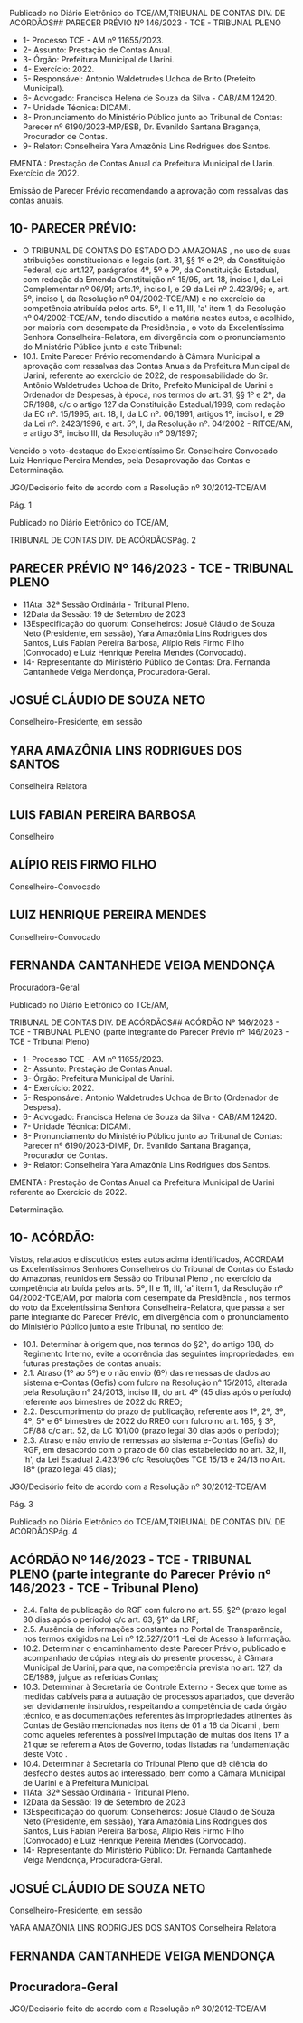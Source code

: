 Publicado  no  Diário  Eletrônico do TCE/AM,TRIBUNAL DE CONTAS DIV. DE ACÓRDÃOS## PARECER PRÉVIO Nº 146/2023 - TCE - TRIBUNAL PLENO

- 1- Processo TCE - AM nº 11655/2023.
- 2- Assunto: Prestação de Contas Anual.
- 3- Órgão: Prefeitura Municipal de Uarini.
- 4- Exercício: 2022.
- 5- Responsável: Antonio Waldetrudes Uchoa de Brito (Prefeito Municipal).
- 6- Advogado: Francisca Helena de Souza da Silva - OAB/AM 12420.
- 7- Unidade Técnica: DICAMI.
- 8- Pronunciamento  do  Ministério  Público  junto  ao  Tribunal  de  Contas: Parecer  nº 6190/2023-MP/ESB, Dr. Evanildo Santana Bragança, Procurador de Contas.
- 9- Relator: Conselheira Yara Amazônia Lins Rodrigues dos Santos.

EMENTA : Prestação de Contas Anual da Prefeitura Municipal de Uarin. Exercício de 2022.

Emissão de Parecer Prévio recomendando a aprovação com ressalvas das contas anuais.

## 10-  PARECER PRÉVIO:

- O  TRIBUNAL  DE  CONTAS  DO  ESTADO  DO  AMAZONAS ,  no  uso  de  suas atribuições  constitucionais  e  legais  (art.  31,  §§  1º  e  2º,  da  Constituição  Federal,  c/c art.127,  parágrafos  4º,  5º  e  7º,  da  Constituição  Estadual,  com  redação  da  Emenda Constituição nº 15/95, art. 18, inciso I, da Lei Complementar nº 06/91; arts.1º, inciso I, e 29  da  Lei  nº  2.423/96;  e,  art.  5º,  inciso  I,  da  Resolução  nº  04/2002-TCE/AM)  e  no exercício da competência atribuída pelos arts. 5º, II e 11, III, 'a' item 1, da Resolução nº 04/2002-TCE/AM, tendo discutido a matéria nestes autos, e acolhido, por maioria com desempate da Presidência , o voto da Excelentíssima Senhora Conselheira-Relatora, em divergência com o pronunciamento do Ministério Público junto a este Tribunal:
- 10.1. Emite  Parecer  Prévio recomendando  à  Câmara  Municipal  a aprovação com ressalvas das Contas Anuais da Prefeitura Municipal de Uarini, referente ao exercício de 2022, de responsabilidade do Sr. Antônio Waldetrudes Uchoa de Brito, Prefeito  Municipal  de  Uarini  e  Ordenador  de  Despesas,  à época, nos termos do art. 31, §§ 1º e 2º, da CR/1988, c/c o artigo 127 da Constituição Estadual/1989, com redação da EC nº. 15/1995, art. 18, I, da LC nº. 06/1991, artigos 1º, inciso I, e 29 da Lei nº. 2423/1996, e art. 5º, I, da Resolução nº. 04/2002 - RITCE/AM, e artigo 3º, inciso III, da Resolução nº 09/1997;

Vencido  o  voto-destaque  do  Excelentíssimo  Sr.  Conselheiro  Convocado Luiz Henrique Pereira Mendes,  pela Desaprovação das Contas e Determinação.

JGO/Decisório feito de acordo com a Resolução nº 30/2012-TCE/AM

Pág. 1

Publicado  no  Diário  Eletrônico do TCE/AM,

TRIBUNAL DE CONTAS DIV. DE ACÓRDÃOSPág. 2

## PARECER PRÉVIO Nº 146/2023 - TCE - TRIBUNAL PLENO

- 11Ata: 32ª Sessão Ordinária - Tribunal Pleno.
- 12Data da Sessão: 19 de Setembro de 2023
- 13Especificação do quorum: Conselheiros: Josué Cláudio de Souza Neto (Presidente,  em  sessão),  Yara  Amazônia  Lins  Rodrigues  dos  Santos,  Luis  Fabian Pereira Barbosa, Alípio Reis Firmo Filho (Convocado) e Luiz Henrique Pereira Mendes (Convocado).
- 14-  Representante do Ministério Público de Contas: Dra. Fernanda Cantanhede Veiga Mendonça, Procuradora-Geral.

## JOSUÉ CLÁUDIO DE SOUZA NETO

Conselheiro-Presidente, em sessão

## YARA AMAZÔNIA LINS RODRIGUES DOS SANTOS

Conselheira Relatora

## LUIS FABIAN PEREIRA BARBOSA

Conselheiro

## ALÍPIO REIS FIRMO FILHO

Conselheiro-Convocado

## LUIZ HENRIQUE PEREIRA MENDES

Conselheiro-Convocado

## FERNANDA CANTANHEDE VEIGA MENDONÇA

Procuradora-Geral

Publicado  no  Diário  Eletrônico do TCE/AM,

TRIBUNAL DE CONTAS DIV. DE ACÓRDÃOS## ACÓRDÃO Nº 146/2023 - TCE - TRIBUNAL PLENO (parte integrante do Parecer Prévio nº 146/2023 - TCE - Tribunal Pleno)

- 1- Processo TCE - AM nº 11655/2023.
- 2- Assunto: Prestação de Contas Anual.
- 3- Órgão: Prefeitura Municipal de Uarini.
- 4- Exercício: 2022.
- 5- Responsável: Antonio Waldetrudes Uchoa de Brito (Ordenador de Despesa).
- 6- Advogado: Francisca Helena de Souza da Silva - OAB/AM 12420.
- 7- Unidade Técnica: DICAMI.
- 8- Pronunciamento  do  Ministério  Público  junto  ao  Tribunal  de  Contas: Parecer  nº 6190/2023-DIMP, Dr. Evanildo Santana Bragança, Procurador de Contas.
- 9- Relator: Conselheira Yara Amazônia Lins Rodrigues dos Santos.

EMENTA : Prestação de Contas Anual da Prefeitura Municipal de Uarini referente ao Exercício de 2022.

Determinação.

## 10-  ACÓRDÃO:

Vistos, relatados e discutidos estes autos acima identificados, ACORDAM os Excelentíssimos Senhores Conselheiros do Tribunal de Contas do Estado do Amazonas, reunidos em Sessão do Tribunal Pleno , no exercício da competência atribuída pelos arts. 5º, II e 11, III, 'a' item 1, da Resolução nº 04/2002-TCE/AM, por maioria com desempate da  Presidência ,  nos  termos  do  voto  da  Excelentíssima  Senhora  Conselheira-Relatora, que passa a ser parte integrante do Parecer Prévio, em  divergência com  o pronunciamento do Ministério Público junto a este Tribunal, no sentido de:

- 10.1. Determinar à  origem que,  nos  termos  do  §2º,  do  artigo  188,  do Regimento Interno, evite a ocorrência das seguintes impropriedades, em futuras prestações de contas anuais:
- 2.1.  Atraso  (1º  ao  5º)  e  o  não  envio  (6º)  das  remessas  de  dados  ao sistema e-Contas (Gefis) com fulcro na Resolução n° 15/2013, alterada pela Resolução n° 24/2013, inciso III, do art. 4º (45 dias após o período) referente aos bimestres de 2022 do RREO;
- 2.2. Descumprimento do prazo de publicação, referente aos 1º, 2º, 3º, 4º, 5º e 6º bimestres de 2022 do RREO com fulcro no art. 165, § 3º, CF/88 c/c art. 52, da LC 101/00 (prazo legal 30 dias após o período);
- 2.3.  Atraso  e  não  envio  de  remessas  ao  sistema  e-Contas  (Gefis)  do RGF, em desacordo com o prazo de 60 dias estabelecido no art. 32, II, 'h', da Lei Estadual 2.423/96 c/c Resoluções TCE 15/13 e 24/13 no Art. 18º (prazo legal 45 dias);

JGO/Decisório feito de acordo com a Resolução nº 30/2012-TCE/AM

Pág. 3

Publicado  no  Diário  Eletrônico do TCE/AM,TRIBUNAL DE CONTAS DIV. DE ACÓRDÃOSPág. 4

## ACÓRDÃO Nº 146/2023 - TCE - TRIBUNAL PLENO (parte integrante do Parecer Prévio nº 146/2023 - TCE - Tribunal Pleno)

- 2.4. Falta de publicação do RGF com fulcro no art. 55, §2º (prazo legal 30 dias após o período) c/c art. 63, §1º da LRF;
- 2.5.  Ausência  de  informações  constantes  no  Portal  de  Transparência, nos termos exigidos na Lei nº 12.527/2011 -Lei de Acesso  à Informação.
- 10.2. Determinar o  encaminhamento  deste  Parecer  Prévio,  publicado  e acompanhado  de  cópias  integrais  do  presente  processo,  à  Câmara Municipal de Uarini, para que, na competência prevista no art. 127, da CE/1989, julgue as referidas Contas;
- 10.3. Determinar à  Secretaria  de  Controle  Externo  -  Secex que  tome  as medidas  cabíveis  para  a  autuação  de  processos  apartados,  que deverão  ser  devidamente  instruídos,  respeitando  a  competência  de cada órgão técnico, e as documentações referentes às impropriedades atinentes às Contas de Gestão mencionadas nos itens de 01 a 16 da Dicami , bem como aqueles referentes à possível imputação de multas dos itens 17 a 21 que se referem a Atos de Governo, todas listadas na fundamentação deste Voto .
- 10.4. Determinar à Secretaria do Tribunal Pleno que dê ciência do desfecho destes autos ao interessado, bem como à Câmara Municipal de Uarini e à Prefeitura Municipal.
- 11Ata: 32ª Sessão Ordinária - Tribunal Pleno.
- 12Data da Sessão: 19 de Setembro de 2023
- 13Especificação do quorum: Conselheiros: Josué Cláudio de Souza Neto (Presidente,  em  sessão),  Yara  Amazônia  Lins  Rodrigues  dos  Santos,  Luis  Fabian Pereira Barbosa, Alípio Reis Firmo Filho (Convocado) e Luiz Henrique Pereira Mendes (Convocado).
- 14-  Representante do Ministério Público: Dr. Fernanda Cantanhede Veiga Mendonça, Procuradora-Geral.

## JOSUÉ CLÁUDIO DE SOUZA NETO

Conselheiro-Presidente, em sessão

YARA AMAZÔNIA LINS RODRIGUES DOS SANTOS Conselheira Relatora

## FERNANDA CANTANHEDE VEIGA MENDONÇA

## Procuradora-Geral

JGO/Decisório feito de acordo com a Resolução nº 30/2012-TCE/AM